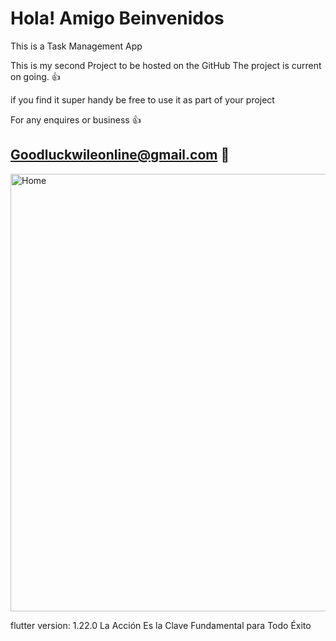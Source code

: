 # Hola! Amigo Beinvenidos

This is a Task Management App

This is my second Project to be hosted on the GitHub
The project is current on going. 👍

if you find it super handy be free to use it as part of your project


For any enquires or business 👍
## Goodluckwileonline@gmail.com 📧

<img height="700" alt="Home" src="https://user-images.githubusercontent.com/51359849/126859409-c6535dae-cd2d-4101-b153-959dfca479be.png">

flutter version: 1.22.0
La Acción Es la Clave Fundamental para Todo Éxito
